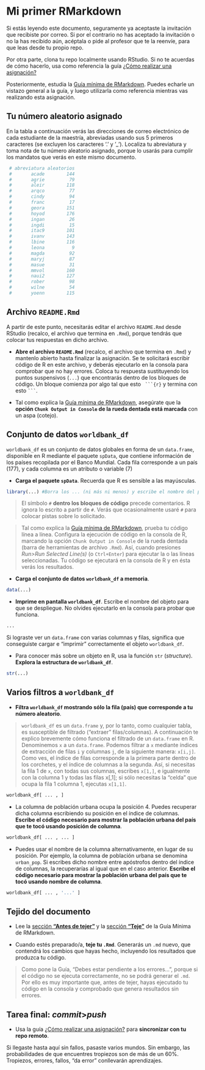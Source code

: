 
<!-- Este .md fue generado a partir del .Rmd homónimo. Edítese el .Rmd -->

# Mi primer RMarkdown

Si estás leyendo este documento, seguramente ya aceptaste la invitación
que recibiste por correo. Si por el contrario no has aceptado la
invitación o no la has recibido aún, acéptala o pide al profesor que te
la reenvíe, para que leas desde tu propio repo.

Por otra parte, clona tu repo localmente usando RStudio. Si no te
acuerdas de cómo hacerlo, usa como referencia la guía [¿Cómo realizar
una
asignación?](https://github.com/maestria-geotel-201902/material-de-apoyo/blob/master/ref/como-hacer-una-asignacion.md)

Posteriormente, estudia la [Guía mínima de
RMarkdown](https://github.com/maestria-geotel-201902/material-de-apoyo/blob/master/ref/guia-minima-de-rmarkdown.md).
Puedes echarle un vistazo general a la guía, y luego utilizarla como
referencia mientras vas realizando esta asignación.

## Tu número aleatorio asignado

En la tabla a continuación verás las direcciones de correo electrónico
de cada estudiante de la maestría, abreviadas usando sus 5 primeros
caracteres (se excluyen los caracteres ‘.’ y ’\_’). Localiza tu
abreviatura y toma nota de tu número aleatorio asignado, porque lo
usarás para cumplir los mandatos que verás en este mismo documento.

``` r
 # abreviatura aleatorios
 #       acade        144
 #       agrie         79
 #       aleir        118
 #       arqco         77
 #       cindy         94
 #       franc         17
 #       geora        151
 #       hoyod        176
 #       ingan         26
 #       ingdi         15
 #       itac9        101
 #       ivanv        143
 #       lbine        116
 #       leona          9
 #       magda         92
 #       maryj         87
 #       masue         31
 #       mmvol        160
 #       naui2        127
 #       rober         98
 #       wilne         54
 #       yoenn        115
```

## Archivo `README.Rmd`

A partir de este punto, necesitarás editar el archivo `README.Rmd` desde
RStudio (recalco, el archivo que termina en `.Rmd`), porque tendrás que
colocar tus respuestas en dicho archivo.

  - **Abre el archivo `README.Rmd`** (recalco, el archivo que termina en
    `.Rmd`) y mantenlo abierto hasta finalizar la asignación. Se te
    solicitará escribir código de R en este archivo, y deberás
    ejecutarlo en la consola para comprobar que no hay errores. Coloca
    tu respuesta sustituyendo los puntos suspensivos (`...`) que
    encontrarás dentro de los bloques de código. Un bloque comienza por
    algo tal que esto ` ```{r}` y termina con esto ` ``` `.

  - Tal como explica la [Guía mínima de
    RMarkdown](https://github.com/maestria-geotel-201902/material-de-apoyo/blob/master/ref/guia-minima-de-rmarkdown.md),
    asegúrate que la **opción `Chunk Output in Console` de la rueda
    dentada está marcada** con un aspa (cotejo).

## Conjunto de datos `worldbank_df`

`worldbank_df` es un conjunto de datos globales en forma de un
`data.frame`, disponible en R mediante el paquete `spData`, que contiene
información de los países recopilada por el Banco Mundial. Cada fila
corresponde a un país (177), y cada columna es un atributo o variable
(7)

  - **Carga el paquete `spData`**. Recuerda que R es sensible a las
    mayúsculas.

<!-- end list -->

``` r
library(...) #Borra los ... (ni más ni menos) y escribe el nombre del paquete.
```

> El símbolo `#` **dentro los bloques de código** precede comentarios. R
> ignora lo escrito a partir de `#`. Verás que ocasionalmente usaré `#`
> para colocar pistas sobre lo solicitado.

> Tal como explica la [Guía mínima de
> RMarkdown](https://github.com/maestria-geotel-201902/material-de-apoyo/blob/master/ref/guia-minima-de-rmarkdown.md),
> prueba tu código línea a línea. Configura la ejecución de código en la
> consola de R, marcando la opción `Chunk Output in Console` de la rueda
> dentada (barra de herramientas de archivo `.Rmd`). Así, cuando
> presiones *Run\>Run Selected Line(s)* (o `Ctrl+Enter`) para ejecutar
> la o las líneas seleccionadas. Tu código se ejecutará en la consola de
> R y en ésta verás los resultados.

  - **Carga el conjunto de datos `worldbank_df` a memoria**.

<!-- end list -->

``` r
data(...)
```

  - **Imprime en pantalla `worldbank_df`**. Escribe el nombre del objeto
    para que se despliegue. No olvides ejecutarlo en la consola para
    probar que funciona.

<!-- end list -->

``` r
...
```

Si lograste ver un `data.frame` con varias columnas y filas, significa
que conseguiste cargar e “imprimir” correctamente el objeto
`worldbank_df`.

  - Para conocer más sobre un objeto en R, usa la función `str`
    (*structure*). **Explora la estructura de `worldbank_df`**.

<!-- end list -->

``` r
str(...)
```

## Varios filtros a `worldbank_df`

  - **Filtra `worldbank_df` mostrando sólo la fila (país) que
    corresponde a tu número aleatorio**.

> `worldbank_df` es un `data.frame` y, por lo tanto, como cualquier
> tabla, es susceptible de filtrado (“extraer” filas/columnas). A
> continuación te explico brevemente cómo funciona el filtrado de un
> `data.frame` en R. Denominemos `x` a un `data.frame`. Podemos filtrar
> a `x` mediante índices de extracción de filas `i` y columnas `j`, de
> la siguiente manera: `x[i,j]`. Como ves, el índice de filas
> corresponde a la primera parte dentro de los corchetes, y el índice de
> columnas a la segunda. Así, si necesitas la fila 1 de `x`, con todas
> sus columnas, escribes `x[1,]`, e igualmente con la columna 1 y todas
> las filas x\[,1\]; si sólo necesitas la “celda” que ocupa la fila 1
> columna 1, ejecutas `x[1,1]`.

``` r
worldbank_df[ ... , ] 
```

  - La columna de población urbana ocupa la posición 4. Puedes recuperar
    dicha columna escribiendo su posición en el índice de columnas.
    **Escribe el código necesario para mostrar la población urbana del
    país que te tocó usando posición de columna**.

<!-- end list -->

``` r
worldbank_df[ ... , ... ] 
```

  - Puedes usar el nombre de la columna alternativamente, en lugar de su
    posición. Por ejemplo, la columna de población urbana se denomina
    `urban_pop`. Si escribes dicho nombre entre apóstrofos dentro del
    índice de columnas, la recuperarías al igual que en el caso
    anterior. **Escribe el código necesario para mostrar la población
    urbana del país que te tocó usando nombre de columna**.

<!-- end list -->

``` r
worldbank_df[ ... , '...' ] 
```

## Tejido del documento

  - Lee la [sección **“Antes de
    tejer”**](https://github.com/maestria-geotel-201902/material-de-apoyo/blob/master/ref/guia-minima-de-rmarkdown.md#antes-de-tejer)
    y la [sección
    **“Teje”**](https://github.com/maestria-geotel-201902/material-de-apoyo/blob/master/ref/guia-minima-de-rmarkdown.md#teje)
    de la Guía Mínima de RMarkdown.

  - Cuando estés preparado/a, **teje tu `.Rmd`**. Generarás un `.md`
    nuevo, que contendrá los cambios que hayas hecho, incluyendo los
    resultados que produzca tu código.

> Como pone la Guía, “Debes estar pendiente a los errores…”, porque si
> el código no se ejecuta correctamente, no se podrá generar el `.md`.
> Por ello es muy importante que, antes de tejer, hayas ejecutado tu
> código en la consola y comprobado que genera resultados sin errores.

## Tarea final: *commit*\>*push*

  - Usa la guía [¿Cómo realizar una
    asignación?](https://github.com/maestria-geotel-201902/material-de-apoyo/blob/master/ref/como-hacer-una-asignacion.md)
    para **sincronizar con tu repo remoto**.

Si llegaste hasta aquí sin fallos, pasaste varios mundos. Sin embargo,
las probabilidades de que encuentres tropiezos son de más de un 60%.
Tropiezos, errores, fallos, “da error” conllevarán aprendizajes.
